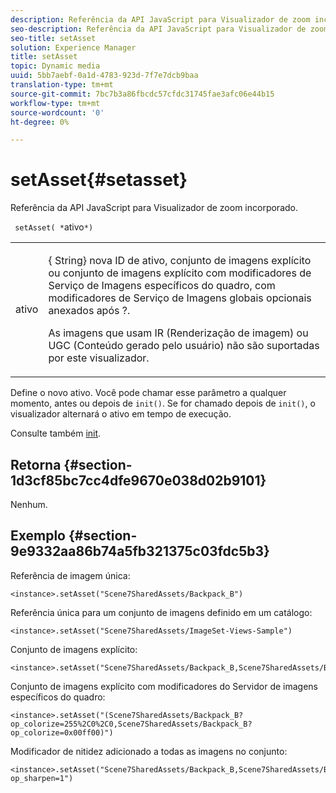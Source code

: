 ```yaml
---
description: Referência da API JavaScript para Visualizador de zoom incorporado.
seo-description: Referência da API JavaScript para Visualizador de zoom incorporado.
seo-title: setAsset
solution: Experience Manager
title: setAsset
topic: Dynamic media
uuid: 5bb7aebf-0a1d-4783-923d-7f7e7dcb9baa
translation-type: tm+mt
source-git-commit: 7bc7b3a86fbcdc57cfdc31745fae3afc06e44b15
workflow-type: tm+mt
source-wordcount: '0'
ht-degree: 0%

---
```



# setAsset{#setasset}

Referência da API JavaScript para Visualizador de zoom incorporado.

` setAsset( *`ativo`*)`

<table id="table_896DFF34A68A403DB93A6D597461A573"> 
 <tbody> 
  <tr> 
   <td colname="col1"> <p> <span class="codeph"> <span class="varname"> ativo</span> </span> </p> </td> 
   <td colname="col2"> <p>{<span class="codeph"> String</span>} nova ID de ativo, conjunto de imagens explícito ou conjunto de imagens explícito com modificadores de Serviço de Imagens específicos do quadro, com modificadores de Serviço de Imagens globais opcionais anexados após <span class="codeph"> ?</span>. </p> <p> As imagens que usam IR (Renderização de imagem) ou UGC (Conteúdo gerado pelo usuário) não são suportadas por este visualizador. </p> </td> 
  </tr> 
 </tbody> 
</table>

Define o novo ativo. Você pode chamar esse parâmetro a qualquer momento, antes ou depois de `init()`. Se for chamado depois de `init()`, o visualizador alternará o ativo em tempo de execução.

Consulte também [init](../../../c-html5-s7-aem-asset-viewers/c-html5-flyout-viewer-20-about/c-html5-flyout-viewer-20-javascriptapiref/r-html5-flyout-viewer-20-javascriptapiref-init.md#reference-8651640683fc4a538bfb660709d1a463).

## Retorna {#section-1d3cf85bc7cc4dfe9670e038d02b9101}

Nenhum.

## Exemplo {#section-9e9332aa86b74a5fb321375c03fdc5b3}

Referência de imagem única:

```
<instance>.setAsset("Scene7SharedAssets/Backpack_B")
```

Referência única para um conjunto de imagens definido em um catálogo:

```
<instance>.setAsset("Scene7SharedAssets/ImageSet-Views-Sample")
```

Conjunto de imagens explícito:

```
<instance>.setAsset("Scene7SharedAssets/Backpack_B,Scene7SharedAssets/Backpack_C")
```

Conjunto de imagens explícito com modificadores do Servidor de imagens específicos do quadro:

```
<instance>.setAsset("(Scene7SharedAssets/Backpack_B?op_colorize=255%2C0%2C0,Scene7SharedAssets/Backpack_B?op_colorize=0x00ff00)")
```

Modificador de nitidez adicionado a todas as imagens no conjunto:

```
<instance>.setAsset("Scene7SharedAssets/Backpack_B,Scene7SharedAssets/Backpack_C?op_sharpen=1")
```


